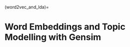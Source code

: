 (word2vec_and_lda)=

# Word Embeddings and Topic Modelling with Gensim

```{rli} https://raw.githubusercontent.com/flyteorg/flytesnacks/master/examples/nlp_processing/nlp_processing/word2vec_and_lda.py
```